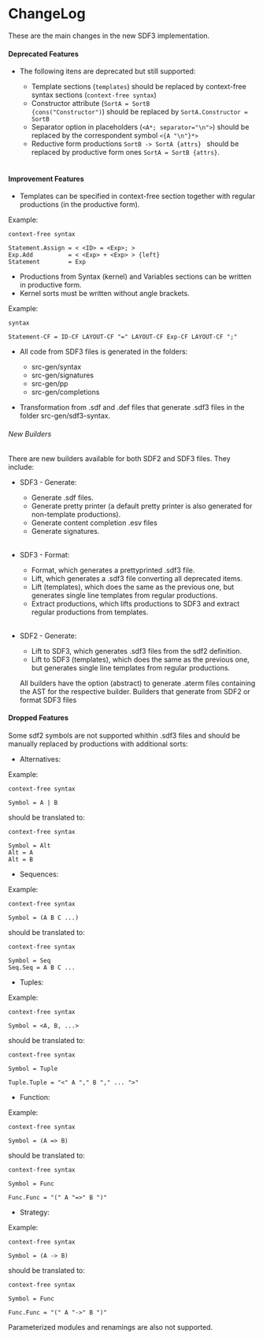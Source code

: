 ChangeLog
=========
These are the main changes in the new SDF3 implementation.

#### Deprecated Features


- The following itens are deprecated but still supported:

    - Template sections (<code>templates</code>) should be replaced by context-free syntax sections (`context-free syntax`)
    - Constructor attribute (<code>SortA = SortB {cons("Constructor")</code>) should be replaced by `SortA.Constructor = SortB`
    - Separator option in placeholders (`<A*; separator="\n">`) should be replaced by the correspondent symbol `<{A "\n"}*>`
    - Reductive form productions `SortB -> SortA {attrs} ` should be replaced by productive form ones `SortA = SortB {attrs}`.     
    <br>
  
#### Improvement Features

- Templates can be specified in context-free section together with regular productions (in the productive form).  
  
Example:

    context-free syntax
    
    Statement.Assign = < <ID> = <Exp>; > 
    Exp.Add          = < <Exp> + <Exp> > {left}
    Statement        = Exp
  
  - Productions from Syntax (kernel) and Variables sections can be written in productive form.
  - Kernel sorts must be written without angle brackets.

Example:

    syntax

    Statement-CF = ID-CF LAYOUT-CF "=" LAYOUT-CF Exp-CF LAYOUT-CF ";"
    
- All code from SDF3 files is generated in the folders:

 	- src-gen/syntax
 	- src-gen/signatures
 	- src-gen/pp
 	- src-gen/completions
 	
- Transformation from .sdf and .def files that generate .sdf3 files in the folder src-gen/sdf3-syntax.
 
###### New Builders

There are new builders available for both SDF2 and SDF3 files. They include:

- SDF3 - Generate:
	- Generate .sdf files.
	- Generate pretty printer (a default pretty printer is also generated for non-template productions).
	- Generate content completion .esv files
	- Generate signatures. <br><br>
		
- SDF3 - Format:
	- Format, which generates a prettyprinted .sdf3 file.
	- Lift, which generates a .sdf3 file converting all deprecated items.
	- Lift (templates), which does the same as the previous one, but generates single line templates from regular productions.	<br>
	- Extract productions, which lifts productions to SDF3 and extract regular productions from templates.<br><br>
	
- SDF2 - Generate:
	- Lift to SDF3, which generates .sdf3 files from the sdf2 definition.
	- Lift to SDF3 (templates), which does the same as the previous one, but generates single line templates from regular productions.<br>	 
	
	
	All builders have the option (abstract) to generate .aterm files containing the AST for the respective builder. Builders that generate from SDF2 or format SDF3 files 

#### Dropped Features  


Some sdf2 symbols are not supported whithin .sdf3 files and should be manually replaced by productions with additional sorts:
  
  - Alternatives: 

Example:

    context-free syntax

    Symbol = A | B

should be translated to:

    context-free syntax

    Symbol = Alt
    Alt = A
    Alt = B  
    
 - Sequences:
 

Example:

    context-free syntax
    
    Symbol = (A B C ...)

should be translated to:

    context-free syntax
    
    Symbol = Seq
    Seq.Seq = A B C ...
 
 - Tuples:

Example:

    context-free syntax
    
    Symbol = <A, B, ...>

should be translated to:

    context-free syntax
    
    Symbol = Tuple
    
    Tuple.Tuple = "<" A "," B "," ... ">"
 
 
 - Function:

Example:

    context-free syntax
    
    Symbol = (A => B)

should be translated to:

    context-free syntax
    
    Symbol = Func
    
    Func.Func = "(" A "=>" B ")" 
 
 - Strategy:
 
Example:

    context-free syntax
    
    Symbol = (A -> B)

should be translated to:

    context-free syntax
    
    Symbol = Func
    
    Func.Func = "(" A "->" B ")" 

 	 
 
 Parameterized modules and renamings are also not supported.
